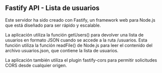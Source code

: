 ## Fastify API - Lista de usuarios

Este servidor ha sido creado con Fastify, un framework web para Node.js que está diseñado para ser rápido y escalable.

La aplicación utiliza la función getUsers() para devolver una lista de usuarios en formato JSON cuando se accede a la ruta /usuarios. Esta función utiliza la función readFile() de Node.js para leer el contenido del archivo usuarios.json, que contiene la lista de usuarios.

La aplicación también utiliza el plugin fastify-cors para permitir solicitudes CORS desde cualquier origen.
